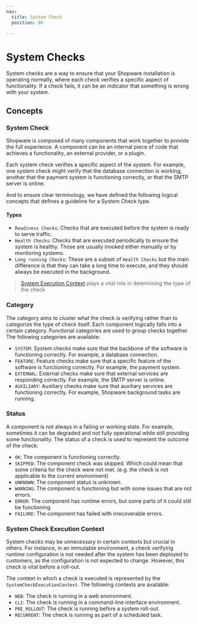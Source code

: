 ```yaml
---
nav:
  title: System Check
  position: 80

---
```


# System Checks

System checks are a way to ensure that your Shopware installation is operating normally, where each check verifies a specific aspect of functionality. If a check fails, it can be an indicator that something is wrong with your system.

## Concepts

### System Check

Shopware is composed of many components that work together to provide the full experience. A component can be an internal piece of code that achieves a functionality, an external provider, or a plugin.

Each system check verifies a specific aspect of the system. For example, one system check might verify that the database connection is working, another that the payment system is functioning correctly, or that the SMTP server is online.

And to ensure clear terminology, we have defined the following logical concepts that defines a guideline for a System Check type.

#### Types

- `Readiness Checks`: Checks that are executed before the system is ready to serve traffic.
- `Health Checks`: Checks that are executed periodically to ensure the system is healthy. Those are usually invoked either manually or by monitoring systems.
- `Long running Checks`: These are a subset of `Health Checks` but the main difference is that they can take a long time to execute, and they should always be executed in the background.

> [System Execution Context](#system-check-execution-context) plays a vital role in determining the type of the check

### Category

The category aims to cluster what the check is verifying rather than to categorize the type of check itself.
Each component logically falls into a certain category. Functional categories are used to group checks together. The following categories are available:

- `SYSTEM`: System checks make sure that the backbone of the software is functioning correctly. For example, a database connection.
- `FEATURE`: Feature checks make sure that a specific feature of the software is functioning correctly. For example, the payment system.
- `EXTERNAL`: External checks make sure that external services are responding correctly. For example, the SMTP server is online.
- `AUXILIARY`: Auxiliary checks make sure that auxiliary services are functioning correctly. For example, Shopware background tasks are running.

### Status

A component is not always in a failing or working state. For example, sometimes it can be degraded and not fully operational while still providing some functionality. The status of a check is used to represent the outcome of the check:

- `OK`: The component is functioning correctly.
- `SKIPPED`: The component check was skipped. Which could mean that some criteria for the check were not met. (e.g. the check is not applicable to the current environment)
- `UNKNOWN`: The component status is unknown.
- `WARNING`: The component is functioning but with some issues that are not errors.
- `ERROR`: The component has runtime errors, but some parts of it could still be functioning.
- `FAILURE`: The component has failed with irrecoverable errors.

### System Check Execution Context

System checks may be unnecessary in certain contexts but crucial in others. For instance, in an immutable environment, a check verifying runtime configuration is not needed after the system has been deployed to customers, as the configuration is not expected to change. However, this check is vital before a roll-out.

The context in which a check is executed is represented by the `SystemCheckExecutionContext`. The following contexts are available:

- `WEB`: The check is running in a web environment.
- `CLI`: The check is running in a command-line interface environment.
- `PRE_ROLLOUT`: The check is running before a system roll-out.
- `RECURRENT`: The check is running as part of a scheduled task.
